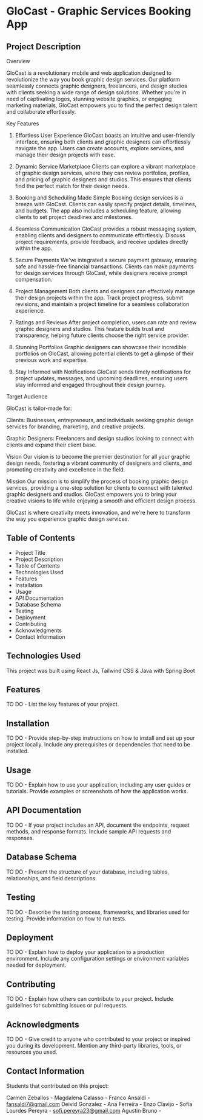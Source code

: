 # GloCast - Graphic Services Booking App

## Project Description

Overview

GloCast is a revolutionary mobile and web application designed to revolutionize the way you book graphic design services. Our platform seamlessly connects graphic designers, freelancers, and design studios with clients seeking a wide range of design solutions. Whether you're in need of captivating logos, stunning website graphics, or engaging marketing materials, GloCast empowers you to find the perfect design talent and collaborate effortlessly.

Key Features

1. Effortless User Experience
GloCast boasts an intuitive and user-friendly interface, ensuring both clients and graphic designers can effortlessly navigate the app. Users can create accounts, explore services, and manage their design projects with ease.

2. Dynamic Service Marketplace
Clients can explore a vibrant marketplace of graphic design services, where they can review portfolios, profiles, and pricing of graphic designers and studios. This ensures that clients find the perfect match for their design needs.

3. Booking and Scheduling Made Simple
Booking design services is a breeze with GloCast. Clients can easily specify project details, timelines, and budgets. The app also includes a scheduling feature, allowing clients to set project deadlines and milestones.

4. Seamless Communication
GloCast provides a robust messaging system, enabling clients and designers to communicate effortlessly. Discuss project requirements, provide feedback, and receive updates directly within the app.

5. Secure Payments
We've integrated a secure payment gateway, ensuring safe and hassle-free financial transactions. Clients can make payments for design services through GloCast, while designers receive prompt compensation.

6. Project Management
Both clients and designers can effectively manage their design projects within the app. Track project progress, submit revisions, and maintain a project timeline for a seamless collaboration experience.

7. Ratings and Reviews
After project completion, users can rate and review graphic designers and studios. This feature builds trust and transparency, helping future clients choose the right service provider.

8. Stunning Portfolios
Graphic designers can showcase their incredible portfolios on GloCast, allowing potential clients to get a glimpse of their previous work and expertise.

9. Stay Informed with Notifications
GloCast sends timely notifications for project updates, messages, and upcoming deadlines, ensuring users stay informed and engaged throughout their design journey.

Target Audience

GloCast is tailor-made for:

Clients: Businesses, entrepreneurs, and individuals seeking graphic design services for branding, marketing, and creative projects.

Graphic Designers: Freelancers and design studios looking to connect with clients and expand their client base.

Vision
Our vision is to become the premier destination for all your graphic design needs, fostering a vibrant community of designers and clients, and promoting creativity and excellence in the field.

Mission
Our mission is to simplify the process of booking graphic design services, providing a one-stop solution for clients to connect with talented graphic designers and studios. GloCast empowers you to bring your creative visions to life while enjoying a smooth and efficient design process.

GloCast is where creativity meets innovation, and we're here to transform the way you experience graphic design services.

## Table of Contents

* Project Title
* Project Description
* Table of Contents
* Technologies Used
* Features
* Installation
* Usage
* API Documentation
* Database Schema
* Testing
* Deployment
* Contributing
* Acknowledgments
* Contact Information

## Technologies Used

This project was built using React Js, Tailwind CSS & Java with Spring Boot 

## Features

TO DO - List the key features of your project.

## Installation

TO DO - Provide step-by-step instructions on how to install and set up your project locally.
Include any prerequisites or dependencies that need to be installed.

## Usage

TO DO - Explain how to use your application, including any user guides or tutorials.
Provide examples or screenshots of how the application works.

## API Documentation

TO DO - If your project includes an API, document the endpoints, request methods, and response formats.
Include sample API requests and responses.

## Database Schema

TO DO - Present the structure of your database, including tables, relationships, and field descriptions.

## Testing

TO DO - Describe the testing process, frameworks, and libraries used for testing.
Provide information on how to run tests.

## Deployment

TO DO - Explain how to deploy your application to a production environment.
Include any configuration settings or environment variables needed for deployment.

## Contributing

TO DO - Explain how others can contribute to your project.
Include guidelines for submitting issues or pull requests.

## Acknowledgments

TO DO - Give credit to anyone who contributed to your project or inspired you during its development.
Mention any third-party libraries, tools, or resources you used.

## Contact Information

Students that contributed on this project: 

Carmen Zeballos - 
Magdalena Calasso -
Franco Ansaldi - fansaldi7@gmail.com 
Deivid Gonzalez - 
Ana Ferreira -
Enzo Clavijo -
Sofía Lourdes Pereyra - sofi.pereyra23@gmail.com
Agustin Bruno - 
